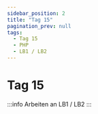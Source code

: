 ```yaml
---
sidebar_position: 2
title: "Tag 15"
pagination_prev: null
tags:
  - Tag 15
  - PHP
  - LB1 / LB2
---
```


# Tag 15

:::info
Arbeiten an LB1 / LB2
:::